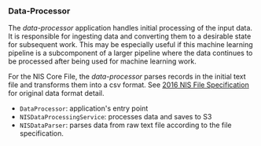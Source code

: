### Data-Processor

The _data-processor_ application handles initial processing of the input data. It is responsible for ingesting data and converting them to a desirable state for subsequent work. This may be especially useful if this machine learning pipeline is a subcomponent of a larger pipeline where the data continues to be processed after being used for machine learning work. 

For the NIS Core File, the _data-processor_ parses records in the initial text file and transforms them into a csv format.
See <a href = "https://www.hcup-us.ahrq.gov/db/nation/nis/tools/stats/FileSpecifications_NIS_2016_Core.TXT"> 2016 NIS File Specification</a> for original data format detail.

- `DataProcessor`: application's entry point 
- `NISDataProcessingService`: processes data and saves to S3
- `NISDataParser`: parses data from raw text file according to the file specification.